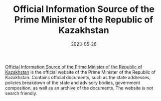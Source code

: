 ﻿---
title: "Official Information Source of the Prime Minister of the Republic of Kazakhstan"
linkTitle: "Official Information Source of the Prime Minister of the Republic of Kazakhstan"
contributor: ["Aizada Arystanbek"]
created: 2022-07-27
countries: ["Kazakhstan"]
category: ["Government"]
tags: ["government", "policy", "documents"]
date_start: []
date_end: []
data_type: ["policy", "news"] 
language: ["Russian", "Kazakh", "English"]
date: 2023-05-26
description: 
  Official Information Source of the Prime Minister of the Republic of Kazakhstan is the official website of the Prime Minister of the Republic of Kazakhstan.]
---

[Official Information Source of the Prime Minister of the Republic of Kazakhstan](https://primeminister.kz/) is the official website of the Prime Minister of the Republic of Kazakhstan. Contains official documents, such as the state addresses, policies breakdown of the state and advisory bodies, government composition, as well as an archive of the documents. The website is not search friendly.

